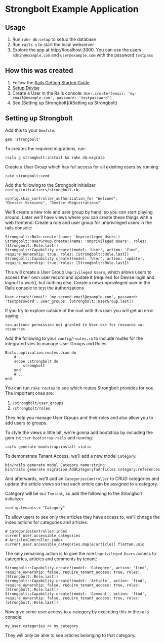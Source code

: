 Strongbolt Example Application
=========

Usage
---------------------
1. Run `rake db:setup` to setup the database
2. Run `rails s` to start the local webserver
3. Explore the app at http://localhost:3000. You can use the users `admin@example.com` and `user@example.com` with the password `testpass`

How this was created
---------------------
1. Follow the [Rails Getting Started Guide](http://guides.rubyonrails.org/getting_started.html)
2. [Setup Devise](https://github.com/plataformatec/devise#getting-started)
3. Create a User in the Rails console: `User.create!(email: 'my-email@example.com', password: 'testpassword')`
4. See [Setting up Strongbolt](#Setting up Strongbolt)

Setting up Strongbolt
---------------------
Add this to your `Gemfile`:

    gem 'strongbolt'

To creates the required migrations, run:

    rails g strongbolt:install && rake db:migrate

Create a User Group which has full access for all exisiting users by running:

    rake strongbolt:seed

Add the following to the Strongbolt initializer `config/initializers/strongbolt.rb`

    config.skip_controller_authorization_for "Welcome", "Devise::Sessions", "Devise::Registrations"

We'll create a new role and user group by hand, so you can start playing around. Later we'll have views where you can create these things with a web frontend. Create a role and user group for unprivileged users in the rails console:

    Strongbolt::Role.create!(name: 'Unprivileged Users')
    Strongbolt::UserGroup.create!(name: 'Unprivileged Users', roles: [Strongbolt::Role.last])
    Strongbolt::Capability.create!(model: 'User', action: 'find', require_ownership: true, roles: [Strongbolt::Role.last])
    Strongbolt::Capability.create!(model: 'User', action: 'update', require_ownership: true, roles: [Strongbolt::Role.last])

This will create a User Group `Unprivileged Users`, which allows users to access their own user record and update it (required for Devise login and logout to work), but nothing else. Create a new unprivileged user in the Rails console to test the authorizations

    User.create!(email: 'my-second-email@example.com', password: 'testpassword', user_groups: [Strongbolt::UserGroup.last])

If you try to explore outside of the root with this user you will get an error saying

    <an-action> permission not granted to User:<x> for resource <a-resource>

Add the following to your `config/routes.rb` to include routes for the integrated vies to manage User Groups and Roles:

    Rails.application.routes.draw do
        # ...
        scope :strongbolt do
            strongbolt
        end
        # ...
    end

You can run `rake routes` to see which routes Strongbolt provides for you. The important ones are:

1. `/strongbolt/user_groups`
2. `/strongbolt/roles`

They help you manage User Groups and their roles and also allow you to add users to groups.

To style the views a little bit, we're gonna add bootstrap by including the gem `twitter-bootstrap-rails` and running:

    rails generate bootstrap:install static

To demonstrate Tenant Access, we'll add a new model `Category`:

    bin/rails generate model Category name:string
    bin/rails generate migration AddCategoryToArticles category:references

And afterwards, we'll add an `CategoriesController` to CRUD categories and update the article views so that each article can be assigned to a category.

Category will be our `Tentant`, so add the following to the Strongbolt initializer:

    config.tenants = "Category"

To allow users to see only the articles they have access to, we'll chnage the index actions for categories and articles:

    # CategoriesController.index
    current_user.accessible_categories
    # ArticlesController.index
    current_user.accessible_categories.map(&:articles).flatten.uniq

The only remaining action is to give the role `Unprivileged Users` access to categories, articles and comments by tenant:

    Strongbolt::Capability.create!(model: 'Category', action: 'find', require_ownership: false, require_tenant_access: true, roles: [Strongbolt::Role.last])
    Strongbolt::Capability.create!(model: 'Article', action: 'find', require_ownership: false, require_tenant_access: true, roles: [Strongbolt::Role.last])
    Strongbolt::Capability.create!(model: 'Comment', action: 'find', require_ownership: false, require_tenant_access: true, roles: [Strongbolt::Role.last])

Now give some user access to a category by executing this in the rails console:

    my_user.categories << my_category

They will only be able to see articles belonging to that category.
